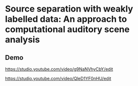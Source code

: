 # Source separation with weakly labelled data: An approach to computational auditory scene analysis

## Demo
https://studio.youtube.com/video/g9NaNVhyCbY/edit

https://studio.youtube.com/video/QleD1YF0nHU/edit
